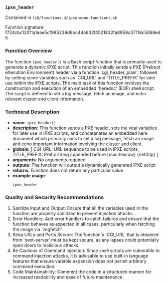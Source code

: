 ### `ipxe_header `

Contained in `lib/functions.d/ipxe-menu-functions.sh`

Function signature: f724cbc120f1a1eae5cf985238d6bc44a932f4521832fa8959c47118c5068ed5

### Function Overview
The function `ipxe_header()` is a Bash script function that is primarily used to generate a dynamic iPXE script. This function initially sends a PXE (Preboot eXecution Environment) header via a function 'cgi_header_plain', followed by setting some variables such as 'CGI_URL' and 'TITLE_PREFIX' for later use within the iPXE scripts. The main task of this function involves the construction and execution of an embedded 'heredoc' (EOF) shell script. The script is defined to set a log message, fetch an image, and echo relevant cluster and client information.

### Technical Description
- **name**: `ipxe_header()`
- **description**: This function sends a PXE header, sets the vital variables for later use in iPXE scripts, and concatenates an embedded here document which primarily aims to set a log message, fetch an image and echo important information involving the cluster and client.
- **globals**: [ CGI_URL: URL sequence to be used in iPXE scripts, TITLE_PREFIX: Prefix string appended before {mac:hexraw} {net0/ip} ]
- **arguments**: No arguments required
- **outputs**: The function will output a dynamically generated iPXE script
- **returns**: Function does not return any particular value
- **example usage**: 
  ```
  ipxe_header
  ```

### Quality and Security Recommendations
1. Sanitize Input and Output: Ensure that all the variables used in the function are properly sanitized to prevent injection attacks.
2. Error Handlers: Add error handlers to catch failures and ensure that the function behaves as expected in all cases, particularly when fetching the image via 'imgfetch'.
3. Keep URLs and Ports Secure: The function's 'CGI_URL' that is obtained from 'next-server' must be kept secure, as any lapses could potentially open doors to malicious attacks.
4. Be Cautious of Command Injection: Since shell scripts are vulnerable to command injection attacks, it is advisable to use built-in language features that ensure variable expansion does not permit arbitrary command execution.
5. Code Maintainability: Comment the code in a structured manner for increased readability and ease of future maintenance.

